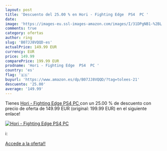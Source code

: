 ```yaml
---
layout: post
title: 'Descuento del 25.00 % en Hori - Fighting Edge  PS4  PC '
date: 
image: 'https://images-eu.ssl-images-amazon.com/images/I/31DPgNB1-%2BL._SL200_.jpg'
comments: true
category: ofertas
author: ring
slug: 'B07JJ8VQQD-es'
actualPrice: 149.99 EUR
currency: EUR
price: 149.99
comparePrice: 199.99 EUR
prodname: 'Hori - Fighting Edge  PS4  PC '
country: 'es'
flag: '🇪🇸'
buyurl: 'https://www.amazon.es/dp/B07JJ8VQQD/?tag=tolees-21'
descuento: '25.00'
average: '149.99'
---
```


Tienes [Hori - Fighting Edge  PS4  PC ](https://www.amazon.es/dp/B07JJ8VQQD/?tag=tolees-21) con un 25.00 % de descuento con precio de oferta de 149.99 EUR (original: 199.99 EUR) en el siguiente enlace!

[![Hori - Fighting Edge  PS4  PC ](https://images-eu.ssl-images-amazon.com/images/I/31DPgNB1-%2BL._SL200_.jpg)](https://www.amazon.es/dp/B07JJ8VQQD/?tag=tolees-21)

ℹ️:


[Accede a la oferta!!](https://www.amazon.es/dp/B07JJ8VQQD/?tag=tolees-21)
